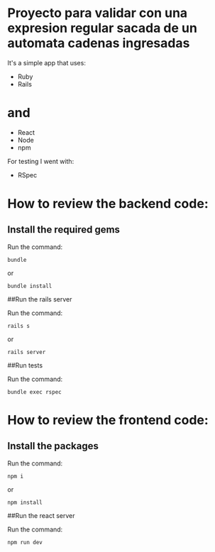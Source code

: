 # Proyecto para validar con una expresion regular sacada de un automata cadenas ingresadas

It's a simple app that uses:
- Ruby
- Rails
# and
- React
- Node
- npm

For testing I went with:

- RSpec 

# How to review the backend code:

## Install the required gems

Run the command: 

`bundle`

or

`bundle install`

##Run the rails server

Run the command:

`rails s`

or 

`rails server`


##Run tests

Run the command:

`bundle exec rspec`

# How to review the frontend code:

## Install the packages

Run the command: 

`npm i`

or

`npm install`

##Run the react server

Run the command:

`npm run dev`

